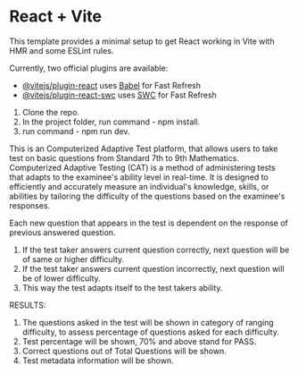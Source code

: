 # React + Vite

This template provides a minimal setup to get React working in Vite with HMR and some ESLint rules.

Currently, two official plugins are available:

- [@vitejs/plugin-react](https://github.com/vitejs/vite-plugin-react/blob/main/packages/plugin-react/README.md) uses [Babel](https://babeljs.io/) for Fast Refresh
- [@vitejs/plugin-react-swc](https://github.com/vitejs/vite-plugin-react-swc) uses [SWC](https://swc.rs/) for Fast Refresh

1) Clone the repo.
2) In the project folder, run command - npm install.
3) run command - npm run dev.


This is an Computerized Adaptive Test platform, that allows users to take test on basic questions from Standard 7th to 9th Mathematics.
Computerized Adaptive Testing (CAT) is a method of administering tests that adapts to the examinee's ability level in real-time.
It is designed to efficiently and accurately measure an individual's knowledge, skills, or abilities by tailoring the difficulty of the questions based on the examinee's responses.

Each new question that appears in the test is dependent on the response of previous answered question.
1) If the test taker answers current question correctly, next question will be of same or higher difficulty.
2) If the test taker answers current question incorrectly, next question will be of lower difficulty.
3) This way the test adapts itself to the test takers ability.

RESULTS: 
1) The questions asked in the test will be shown in category of ranging difficulty, to assess percentage of questions asked for each difficulty.
2) Test percentage will be shown, 70% and above stand for PASS.
3) Correct questions out of Total Questions will be shown.
4) Test metadata information will be shown.
